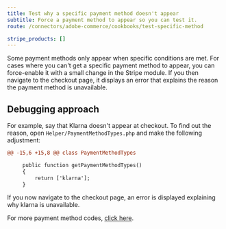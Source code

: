 ```yaml
---
title: Test why a specific payment method doesn't appear
subtitle: Force a payment method to appear so you can test it.
route: /connectors/adobe-commerce/cookbooks/test-specific-method

stripe_products: []
---
```




Some payment methods only appear when specific conditions are met. For cases where you can't get a specific payment method to appear, you can force-enable it with a small change in the Stripe module. If you then navigate to the checkout page, it displays an error that explains the reason the payment method is unavailable.

## Debugging approach

For example, say that Klarna doesn't appear at checkout. To find out the reason, open `Helper/PaymentMethodTypes.php` and make the following adjustment:

```diff
@@ -15,6 +15,8 @@ class PaymentMethodTypes

     public function getPaymentMethodTypes()
     {
         return ['klarna'];
     }
```

If you now navigate to the checkout page, an error is displayed explaining why klarna is unavailable.

For more payment method codes, [click here](/connect/account-capabilities#payment-methods).
